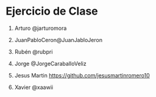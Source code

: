 # Ejercicio de Clase

1. Arturo @jarturomora

2. JuanPabloCeron@JuanJabloJeron

3. Rubén @rubpri

4. Jorge @JorgeCaraballoVeliz

5. Jesus Martin https://github.com/jesusmartinromero10

6. Xavier @xaawii


